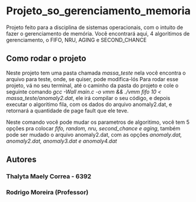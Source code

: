 # Projeto_so_gerenciamento_memoria
Projeto feito para a disciplina de sistemas operacionais, com o intuito de fazer o gerenciamento de memória. Você encontrará aqui, 4 algoritimos de gerenciamento, o FIFO,  NRU, AGING e SECOND_CHANCE

## Como rodar o projeto

Neste projeto tem uma pasta chamada *massa_teste* nela você encontra o arquivo para teste, onde, se quiser, pode modifica-lós
Para rodar esse projeto, vá no seu terminal, até o caminho da pasta do projeto e cole o seguinte comando *gcc -Wall main.c -o vmm && ./vmm fifo 10 < massa_teste/anomaly2.dat*, ele irá compilar o seu código, e depois executar o algoritimo fila, com os dados do arquivo anomaly2.dat, e retornará a quantidade de page fault que ele teve.

Neste comando você pode mudar os parametros de algoritimo, você tem 5 opções pra colocar *fifo, random, nru, second_chance e aging*, também pode ser mudado o arquivo anomaly2.dat, com as opções *anomaly.dat, anomaly2.dat, anomaly3.dat e anomaly4.dat*


## Autores

### Thalyta Maely Correa - 6392
### Rodrigo Moreira (Professor)


